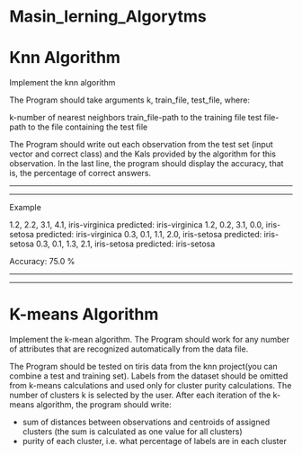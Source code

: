 # Masin_lerning_Algorytms

# Knn Algorithm

Implement the knn algorithm

The Program should take arguments k, train_file, test_file, where:

k-number of nearest neighbors
train_file-path to the training file
test file-path to the file containing the test file

The Program should write out each observation from the test set (input vector and correct class) and the Kals provided by the algorithm for this observation.
In the last line, the program should display the accuracy, that is, the percentage of correct answers.

-------------------------
-------------------------

Example

1.2, 2.2, 3.1, 4.1, iris-virginica predicted: iris-virginica
1.2, 0.2, 3.1, 0.0, iris-setosa predicted: iris-virginica
0.3, 0.1, 1.1, 2.0, iris-setosa predicted: iris-setosa
0.3, 0.1, 1.3, 2.1, iris-setosa predicted: iris-setosa

Accuracy: 75.0 %

--------------------------------
--------------------------------

# K-means Algorithm

Implement the k-mean algorithm.
The Program should work for any number of attributes that are recognized automatically from the data file.

The Program should be tested on tiris data from the knn project(you can combine a test and training set). Labels from the dataset should be omitted from k-means calculations and used only for cluster purity calculations.
The number of clusters k is selected by the user.
After each iteration of the k-means algorithm, the program should write:
- sum of distances between observations and centroids of assigned clusters (the sum is calculated as one value for all clusters)
- purity of each cluster, i.e. what percentage of labels are in each cluster
